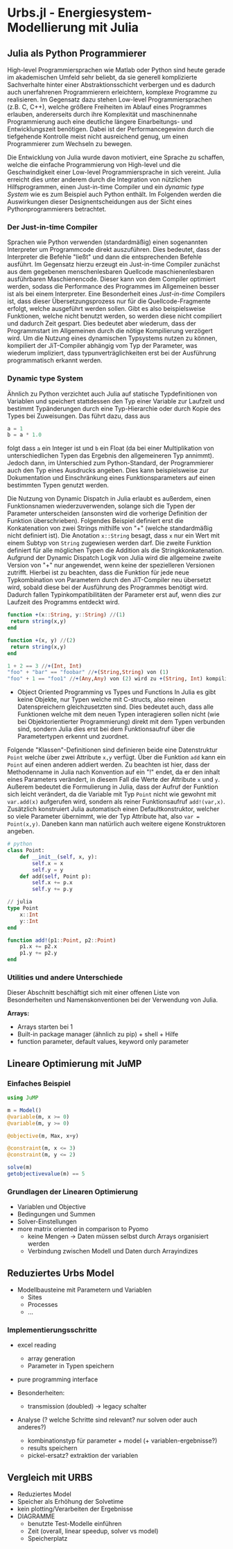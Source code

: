 # Urbs.jl - Energiesystem-Modellierung mit Julia

## Julia als Python Programmierer
High-level Programmiersprachen wie Matlab oder Python sind heute gerade im
akademischen Umfeld sehr beliebt, da sie generell komplizierte Sachverhalte
hinter einer Abstraktionsschicht verbergen und es dadurch auch unerfahrenen
Programmierern erleichtern, komplexe Programme zu realisieren. Im Gegensatz dazu
stehen Low-level Programmiersprachen (z.B. C, C++), welche größere Freiheiten im
Ablauf eines Programmes erlauben, andererseits durch ihre Komplexität und
maschinennahe Programmierung auch eine deutliche längere Einarbeitungs- und
Entwicklungszeit benötigen. Dabei ist der Performancegewinn durch die tiefgehende
Kontrolle meist nicht ausreichend genug, um einen Programmierer zum Wechseln zu
bewegen.

Die Entwicklung von Julia wurde davon motiviert, eine Sprache zu schaffen, welche die
einfache Programmierung von High-level und die Geschwindigkeit einer Low-level
Programmiersprache in sich vereint. Julia erreicht dies unter anderem  durch die
Integration von nützlichen Hilfsprogrammen, einen Just-in-time Compiler und ein
_dynamic type System_ wie es zum Beispiel auch Python enthält. Im Folgenden werden
die Auswirkungen dieser Designentscheidungen aus der Sicht eines Pythonprogrammierers
betrachtet.

### Der Just-in-time Compiler
Sprachen wie Python verwenden (standardmäßig) einen sogenannten Interpreter um
Programmcode direkt auszuführen. Dies bedeutet, dass der Interpreter  die Befehle "ließt"
und dann die entsprechenden Befehle ausführt. Im Gegensatz hierzu erzeugt ein Just-in-time
Compiler zunächst aus dem gegebenen menschenlesbaren Quellcode maschienenlesbaren
ausführbaren Maschienencode. Dieser kann von dem Compiler optimiert werden, sodass die
Performance des Programmes im Allgemeinen besser ist als bei einem Interpreter. Eine
Besonderheit eines *Just-in-time* Compilers ist, dass dieser Übersetzungsprozess nur für
die Quellcode-Fragmente erfolgt, welche ausgeführt werden sollen. Gibt es also
beispielsweise Funktionen, welche nicht benutzt werden, so werden diese nicht compiliert
und dadurch Zeit gespart. Dies bedeutet aber wiederum, dass der Programmstart im
Allgemeinen durch die nötige Kompilierung verzögert wird. Um die Nutzung eines dynamischen
Typsystems nutzen zu können, kompiliert der JiT-Compiler abhängig vom Typ der Parameter,
was wiederum impliziert, dass typunverträglichkeiten erst bei der Ausführung
programmatisch erkannt werden.

### Dynamic type System
Ähnlich zu Python verzichtet auch Julia auf statische Typdefinitionen von Variablen und
speichert stattdessen den Typ einer Variable zur Laufzeit und bestimmt Typänderungen durch
eine Typ-Hierarchie oder durch Kopie des Types bei Zuweisungen. Das führt dazu, dass aus
```julia
a = 1
b = a * 1.0
```
folgt dass `a` ein Integer ist und `b` ein Float (da bei einer Multiplikation von
unterschiedlichen Typen das Ergebnis den allgemeineren Typ annimmt). Jedoch dann, im
Unterschied zum Python-Standard, der Programmierer auch den Typ eines Ausdrucks angeben.
Dies kann beispielsweise zur Dokumentation und Einschränkung eines Funktionsparameters auf
einen bestimmten Typen genutzt werden.

Die Nutzung von Dynamic Dispatch in Julia erlaubt es außerdem, einen Funktionsnamen
wiederzuverwenden, solange sich die Typen der Parameter unterscheiden (ansonsten wird die
vorherige Definition der Funktion überschrieben). Folgendes Beispiel definiert erst die
Konkatenation von zwei Strings mithilfe von "+" (welche standardmäßig nicht definiert
ist). Die Anotation `x::String` besagt, dass `x` nur ein Wert mit einem Subtyp von
`String` zugewiesen werden darf.  Die zweite Funktion definiert für alle möglichen Typen
die Addition als die Stringkkonkatenation. Aufgrund der Dynamic Dispatch Logik von Julia
wird die allgemeine zweite Version von "+" nur angewendet, wenn keine der spezielleren
Versionen zutrifft. Hierbei ist zu beachten, dass die Funktion für jede neue
Typkombination von Parametern durch den JiT-Compiler neu übersetzt wird, sobald diese bei
der Ausführung des Programmes benötigt wird. Dadurch fallen Typinkompatibilitäten der
Parameter erst auf, wenn dies zur Laufzeit des Programms entdeckt wird.

```julia
function +(x::String, y::String) //(1)
 return string(x,y)
end

function +(x, y) //(2)
 return string(x,y)
end

1 + 2 == 3 //+(Int, Int)
"foo" + "bar" == "foobar" //+(String,String) von (1)
"foo" + 1 == "foo1" //+(Any,Any) von (2) wird zu +(String, Int) kompiliert

```

- Object Oriented Programming vs Types und Functions
In Julia es gibt keine Objekte, nur Typen welche mit C-structs, also reinen
Datenspreichern gleichzusetzten sind. Dies bedeutet auch, dass alle Funktionen welche mit
dem neuen Typen interagieren sollen nicht (wie bei Objektorientierter Programmierung)
direkt mit dem Typen verbunden sind, sondern Julia dies erst bei dem Funktionsaufruf über
die Parametertypen erkennt und zuordnet.

Folgende "Klassen"-Definitionen sind definieren beide eine Datenstruktur `Point` welche
über zwei Attribute `x,y` verfügt. Über die Funktion `add` kann ein `Point` auf einen
anderen addiert werden. Zu beachten ist hier, dass der Methodenname in Julia nach
Konvention auf ein "!" endet, da er den inhalt eines Parameters verändert, in diesem Fall
die Werte der Attribute `x` und `y`. Außerem bedeutet die Formulierung in Julia, dass der
Aufruf der Funktion sich leicht verändert, da die Variable mit Typ `Point` nicht wie
gewohnt mit `var.add(x)` aufgerufen wird, sondern als reiner Funktionsaufruf `add!(var,x)`.
Zusätzlich konstruiert Julia automatisch einen Defaultkonstruktor, welcher so viele
Parameter übernimmt, wie der Typ Attribute hat, also `var = Point(x,y)`. Daneben kann man
natürlich auch weitere eigene Konstruktoren angeben.
```Python
# python
class Point:
	def __init__(self, x, y):
		self.x = x
		self.y = y
	def add(self, Point p):
		self.x += p.x
		self.y += p.y
```
```julia
// julia
type Point
	x::Int
	y::Int
end

function add!(p1::Point, p2::Point)
	p1.x += p2.x
	p1.y += p2.y
end
```

### Utilities und andere Unterschiede
Dieser Abschnitt beschäftigt sich mit einer offenen Liste von  Besonderheiten und
Namenskonventionen bei der Verwendung von Julia.

**Arrays:**
- Arrays starten bei 1
- Built-in package manager (ähnlich zu pip) + shell + Hilfe
- function parameter, default values, keyword only parameter


## Lineare Optimierung mit JuMP
### Einfaches Beispiel
```julia
using JuMP

m = Model()
@variable(m, x >= 0)
@variable(m, y >= 0)

@objective(m, Max, x+y)

@constraint(m, x <= 3)
@constraint(m, y <= 2)

solve(m)
getobjectivevalue(m) == 5
```

### Grundlagen der Linearen Optimierung
- Variablen und Objective
- Bedingungen und Summen
- Solver-Einstellungen
- more matrix oriented in comparison to Pyomo
	* keine Mengen -> Daten müssen selbst durch Arrays organisiert werden
	* Verbindung zwischen Modell und Daten durch Arrayindizes

## Reduziertes Urbs Model
- Modellbausteine mit Parametern und Variablen
	* Sites
	* Processes
	* ...

### Implementierungsschritte
- excel reading
	* array generation
	* Parameter in Typen speichern
- pure programming interface
- Besonderheiten:
	* transmission (doubled) -> legacy schalter

- Analyse (? welche Schritte sind relevant? nur solven oder auch anderes?)
	* kombinationstyp für parameter + model (+ variablen-ergebnisse?)
	* results speichern
	* pickel-ersatz? extraktion der variablen

## Vergleich mit URBS
- Reduziertes Model
- Speicher als Erhöhung der Solvetime
- kein plotting/Verarbeiten der Ergebnisse
- DIAGRAMME
	* benutzte Test-Modelle einführen
	* Zeit (overall, linear speedup, solver vs model)
	* Speicherplatz

